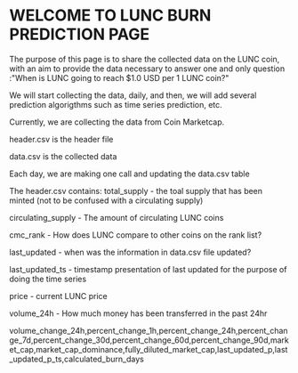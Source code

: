 # WELCOME TO LUNC BURN PREDICTION PAGE

The purpose of this page is to share the collected data on the LUNC coin, with an aim to provide the data necessary to answer one and only question :"When is LUNC going to reach $1.0 USD per 1 LUNC coin?"

We will start collecting the data, daily, and then, we will add several prediction algorigthms such as time series prediction, etc.

Currently, we are collecting the data from Coin Marketcap.

header.csv is the header file

data.csv is the collected data


Each day, we are making one call and updating the data.csv table


The header.csv contains:
total_supply - the toal supply that has been minted (not to be confused with a circulating supply)

circulating_supply - The amount of circulating LUNC coins

cmc_rank - How does LUNC compare to other coins on the rank list?

last_updated - when was the information in data.csv file updated?

last_updated_ts - timestamp presentation of last updated for the purpose of doing the time series

price - current LUNC price

volume_24h - How much money has been transferred in the past 24hr

volume_change_24h,percent_change_1h,percent_change_24h,percent_change_7d,percent_change_30d,percent_change_60d,percent_change_90d,market_cap,market_cap_dominance,fully_diluted_market_cap,last_updated_p,last_updated_p_ts,calculated_burn_days
